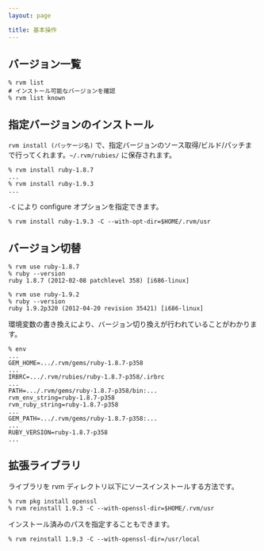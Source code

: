 ```yaml
---
layout: page

title: 基本操作
---
```


## バージョン一覧

    % rvm list
    # インストール可能なバージョンを確認
    % rvm list known


## 指定バージョンのインストール

`rvm install (パッケージ名)` で、指定バージョンのソース取得/ビルド/パッチまで行ってくれます。`~/.rvm/rubies/` に保存されます。

    % rvm install ruby-1.8.7
    ...
    % rvm install ruby-1.9.3
    ...

`-C` により configure オプションを指定できます。

    % rvm install ruby-1.9.3 -C --with-opt-dir=$HOME/.rvm/usr


## バージョン切替

    % rvm use ruby-1.8.7
    % ruby --version
    ruby 1.8.7 (2012-02-08 patchlevel 358) [i686-linux]

    % rvm use ruby-1.9.2
    % ruby --version
    ruby 1.9.2p320 (2012-04-20 revision 35421) [i686-linux]

環境変数の書き換えにより、バージョン切り換えが行われていることがわかります。

    % env
    ...
    GEM_HOME=.../.rvm/gems/ruby-1.8.7-p358
    ...
    IRBRC=.../.rvm/rubies/ruby-1.8.7-p358/.irbrc
    ...
    PATH=.../.rvm/gems/ruby-1.8.7-p358/bin:...
    rvm_env_string=ruby-1.8.7-p358
    rvm_ruby_string=ruby-1.8.7-p358
    ...
    GEM_PATH=.../.rvm/gems/ruby-1.8.7-p358:...
    ...
    RUBY_VERSION=ruby-1.8.7-p358
    ...


## 拡張ライブラリ

ライブラリを rvm ディレクトリ以下にソースインストールする方法です。

    % rvm pkg install openssl 
    % rvm reinstall 1.9.3 -C --with-openssl-dir=$HOME/.rvm/usr

インストール済みのパスを指定することもできます。

    % rvm reinstall 1.9.3 -C --with-openssl-dir=/usr/local


